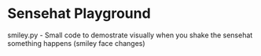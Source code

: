 # Sensehat Playground

smiley.py - Small code to demostrate visually when you shake the sensehat something happens (smiley face changes)
